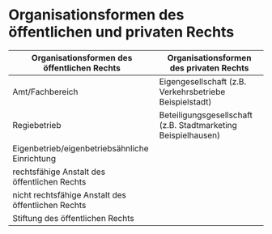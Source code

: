 # Organisationsformen des öffentlichen und privaten Rechts

| Organisationsformen des öffentlichen Rechts        | Organisationsformen des privaten Rechts                      |
| -------------------------------------------------- | ------------------------------------------------------------ |
| Amt/Fachbereich                                    | Eigengesellschaft (z.B. Verkehrsbetriebe Beispielstadt)      |
| Regiebetrieb                                       | Beteiligungsgesellschaft (z.B. Stadtmarketing Beispielhausen) |
| Eigenbetrieb/eigenbetriebsähnliche Einrichtung     |                                                              |
| rechtsfähige Anstalt des öffentlichen Rechts       |                                                              |
| nicht rechtsfähige Anstalt des öffentlichen Rechts |                                                              |
| Stiftung des öffentlichen Rechts                   |                                                              |


